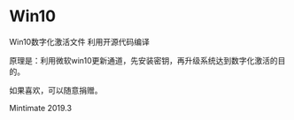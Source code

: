 # Win10
Win10数字化激活文件
利用开源代码编译

原理是：利用微软win10更新通道，先安装密钥，再升级系统达到数字化激活的目的。

如果喜欢，可以随意捐赠。

Mintimate
2019.3
